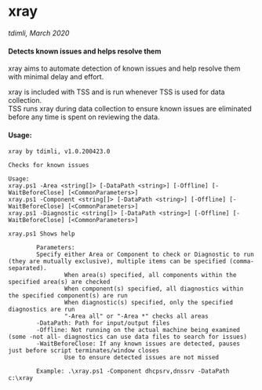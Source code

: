 # xray 
*tdimli, March 2020*

#### Detects known issues and helps resolve them

xray aims to automate detection of known issues and help resolve them with minimal delay and effort.

xray is included with TSS and is run whenever TSS is used for data collection.  
TSS runs xray during data collection to ensure known issues are eliminated before any time is spent on reviewing the data.

#### Usage:
```
xray by tdimli, v1.0.200423.0

Checks for known issues

Usage:
xray.ps1 -Area <string[]> [-DataPath <string>] [-Offline] [-WaitBeforeClose] [<CommonParameters>]
xray.ps1 -Component <string[]> [-DataPath <string>] [-Offline] [-WaitBeforeClose] [<CommonParameters>]
xray.ps1 -Diagnostic <string[]> [-DataPath <string>] [-Offline] [-WaitBeforeClose] [<CommonParameters>]

xray.ps1 Shows help

        Parameters:
        Specify either Area or Component to check or Diagnostic to run (they are mutually exclusive), multiple items can be specified (comma-separated).
                When area(s) specified, all components within the specified area(s) are checked
                When component(s) specified, all diagnostics within the specified component(s) are run
                When diagnostic(s) specified, only the specified diagnostics are run
                "-Area all" or "-Area *" checks all areas
        -DataPath: Path for input/output files
        -Offline: Not running on the actual machine being examined (some -not all- diagnostics can use data files to search for issues)
        -WaitBeforeClose: If any known issues are detected, pauses just before script terminates/window closes
                Use to ensure detected issues are not missed

        Example: .\xray.ps1 -Component dhcpsrv,dnssrv -DataPath c:\xray

```